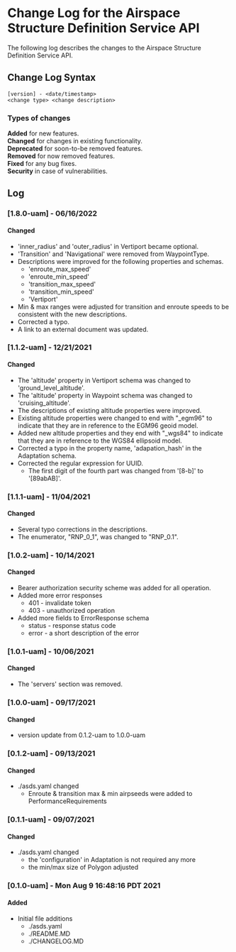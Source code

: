 # Change Log for the Airspace Structure Definition Service API
The following log describes the changes to the Airspace Structure Definition Service API.  

## Change Log Syntax
``[version] - <date/timestamp>``  
``<change type> <change description>``    

### Types of changes
__Added__ for new features.  
__Changed__ for changes in existing functionality.  
__Deprecated__ for soon-to-be removed features.  
__Removed__ for now removed features.  
__Fixed__ for any bug fixes.  
__Security__ in case of vulnerabilities.  

## Log  

  
### [1.8.0-uam] - 06/16/2022
#### Changed

* 'inner_radius' and 'outer_radius' in Vertiport became optional.
* 'Transition' and 'Navigational' were removed from WaypointType.
* Descriptions were improved for the following properties and schemas.
  * 'enroute_max_speed'
  * 'enroute_min_speed'
  * 'transition_max_speed'
  * 'transition_min_speed'
  * 'Vertiport'
* Min & max ranges were adjusted for transition and enroute speeds to be consistent with the new descriptions.
* Corrected a typo.
* A link to an external document was updated.



### [1.1.2-uam] - 12/21/2021
#### Changed

* The 'altitude' property in Vertiport schema was changed to 'ground_level_altitude'.
* The 'altitude' property in Waypoint schema was changed to 'cruising_altitude'.
* The descriptions of existing altitude properties were improved.
* Existing altitude properties were changed to end with "_egm96" to indicate that they are in reference to the EGM96 geoid model.
* Added new altitude properties and they end with "_wgs84" to indicate that they are in reference to the WGS84 ellipsoid model.
* Corrected a typo in the property name, 'adapation_hash' in the Adaptation schema.
* Corrected the regular expression for UUID.
  * The first digit of the fourth part was changed from '[8-b]' to '[89abAB]'.


      
### [1.1.1-uam] - 11/04/2021
#### Changed
* Several typo corrections in the descriptions.
* The enumerator, "RNP_0_1", was changed to "RNP_0.1".



### [1.0.2-uam] - 10/14/2021
#### Changed
* Bearer authorization security scheme was added for all operation.
* Added more error responses
    * 401 - invalidate token
    * 403 - unauthorized operation
* Added more fields to ErrorResponse schema
    * status - response status code
    * error - a short description of the error
    
    

### [1.0.1-uam] - 10/06/2021
#### Changed
* The 'servers' section was removed.


    
### [1.0.0-uam] - 09/17/2021
#### Changed
* version update from 0.1.2-uam to 1.0.0-uam



### [0.1.2-uam] - 09/13/2021
#### Changed
* ./asds.yaml changed
    * Enroute & transition max & min airpseeds were added to PerformanceRequirements
    
    

### [0.1.1-uam] - 09/07/2021
#### Changed
* ./asds.yaml changed
    * the 'configuration' in Adaptation is not required any more
    * the min/max size of Polygon adjusted
    
    

### [0.1.0-uam] - Mon Aug  9 16:48:16 PDT 2021  
#### Added
* Initial file additions
    * ./asds.yaml
    * ./README.MD
    * ./CHANGELOG.MD  
    